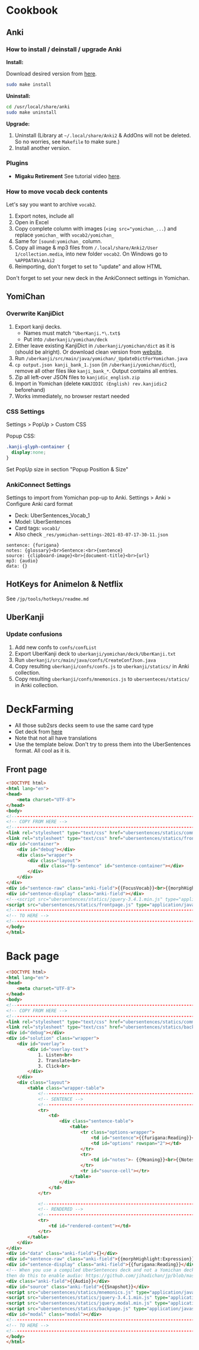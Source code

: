 # Cookbook



## Anki



### How to install / deinstall / upgrade Anki

**Install:**

Download desired version from [here](https://apps.ankiweb.net/).

```bash
sudo make install
```

**Uninstall:**

```bash
cd /usr/local/share/anki
sudo make uninstall
```

**Upgrade:**

1. Uninstall (Library at `~/.local/share/Anki2` & AddOns will not be deleted. So no worries, see `Makefile` to make sure.)
2. Install another version.



### Plugins

- **Migaku Retirement**
  See tutorial video [here](https://www.migaku.io/tools-guides/migaku-retirement/guide/#setting-a-retiring-interval). 



### How to move vocab deck contents

Let's say you want to archive `vocab2`.

1. Export notes, include all
2. Open in Excel
3. Copy complete column with images (`<img src="yomichan_...`) and replace `yomichan_` with `vocab2/yomichan_`
4. Same for `[sound:yomichan_` column.
5. Copy all image & mp3 files from `/.local/share/Anki2/User 1/collection.media`, into new folder `vocab2`. On Windows go to `%APPDATA%\Anki2`
6. Reimporting, don't forget to set to "update" and allow HTML

Don't forget to set your new deck in the AnkiConnect settings in Yomichan.



## YomiChan



### Overwrite KanjiDict

1. Export kanji decks. 
   - Names must match `^UberKanji.*\.txt$`
   - Put into `/uberkanji/yomichan/deck`
2. Either leave existing KanjiDict in `/uberkanji/yomichan/dict` as it is (should be alright). Or download clean version from [website](https://foosoft.net/projects/yomichan/).
3. Run `/uberkanji/src/main/java/yomichan/_UpdateDictForYomichan.java`
4. `cp output.json kanji_bank_1.json` (in `/uberkanji/yomichan/dict`), remove all other files like `kanji_bank_*`. Output contains all entries.
5. Zip all left-over JSON files to `kanjidic_english.zip`
6. Import in Yomichan (delete `KANJIDIC (English) rev.kanjidic2` beforehand)
7. Works immediately, no browser restart needed



### CSS Settings

Settings > PopUp > Custom CSS

Popup CSS:

```css
.kanji-glyph-container {
  display:none;
}
```

Set PopUp size in section "Popup Position & Size"



### AnkiConnect Settings

Settings to import from Yomichan pop-up to Anki. Settings > Anki > Configure Anki card format

- Deck: UberSentences_Vocab_1
- Model: UberSentences
- Card tags: `vocab1/`
- Also check `_res/yomichan-settings-2021-03-07-17-30-11.json`

```
sentence: {furigana}
notes: {glossary}<br>Sentence:<br>{sentence}
source: {clipboard-image}<br>{document-title}<br>{url}
mp3: {audio}
data: {}
```



## HotKeys for Animelon & Netflix

See `/jp/tools/hotkeys/readme.md`



## UberKanji

### Update confusions

1. Add new confs to `confs/confList`
2. Export UberKanji deck to `uberkanji/yomichan/deck/UberKanji.txt`
3. Run `uberkanji/src/main/java/confs/CreateConfJson.java`
4. Copy resulting `uberkanji/confs/confs.js` to `uberkanji/statics/` in Anki collection.
5. Copy resulting `uberkanji/confs/mnemonics.js` to `ubersenteces/statics/` in Anki collection.





# DeckFarming

- All those sub2srs decks seem to use the same card type
- Get deck from [here](https://www.mediafire.com/folder/p17g5uk4phb41/User_Uploaded_Anki_Decks)
- Note that not all have translations
- Use the template below. Don't try to press them into the UberSentences format. All cool as it is.

## Front page

```html
<!DOCTYPE html>
<html lang="en">
<head>
    <meta charset="UTF-8">
</head>
<body>
<!--------------------------------------------------------------------------->
<!-- COPY FROM HERE -->
<!--------------------------------------------------------------------------->
<link rel="stylesheet" type="text/css" href="ubersentences/statics/commons.css">
<link rel="stylesheet" type="text/css" href="ubersentences/statics/frontpage-style.css">
<div id="container">
    <div id="debug"></div>
    <div class="wrapper">
        <div class="layout">
            <div class="fp-sentence" id="sentence-container"></div>
        </div>
    </div>
</div>
<div id="sentence-raw" class="anki-field">{{FocusVocab}}<br>{{morphHighlight:Expression}}</div>
<div id="sentence-display" class="anki-field"></div>
<!--<script src="ubersentences/statics/jquery-3.4.1.min.js" type="application/javascript"></script>-->
<script src="ubersentences/statics/frontpage.js" type="application/javascript" charset="UTF-8"></script>
<!--------------------------------------------------------------------------->
<!-- TO HERE -->
<!--------------------------------------------------------------------------->
</body>
</html>
```

# Back page

```html
<!DOCTYPE html>
<html lang="en">
<head>
    <meta charset="UTF-8">
</head>
<body>
<!--------------------------------------------------------------------------->
<!-- COPY FROM HERE -->
<!--------------------------------------------------------------------------->
<link rel="stylesheet" type="text/css" href="ubersentences/statics/commons.css">
<link rel="stylesheet" type="text/css" href="ubersentences/statics/backpage-style.css">
<div id="debug"></div>
<div id="solution" class="wrapper">
    <div id="overlay">
        <div id="overlay-text">
            1. Listen<br>
            2. Translate<br>
            3. Click<br>
        </div>
    </div>
    <div class="layout">
        <table class="wrapper-table">
            <!--------------------------------------------------------------------------->
            <!-- SENTENCE -->
            <!--------------------------------------------------------------------------->
            <tr>
                <td>
                    <div class="sentence-table">
                        <table>
                            <tr class="options-wrapper">
                                <td id="sentence">{{furigana:Reading}}</td>
                                <td id="options" rowspan="2"></td>
                            </tr>
                            <tr>
                                <td id="notes">- {{Meaning}}<br>{{Notes}}</td>
                            </tr>
                            <tr id="source-cell"></tr>
                        </table>
                    </div>
                </td>
            </tr>

            <!--------------------------------------------------------------------------->
            <!-- RENDERED -->
            <!--------------------------------------------------------------------------->
            <tr>
                <td id="rendered-content"></td>
            </tr>
        </table>
    </div>
</div>
<div id="data" class="anki-field">{}</div>
<div id="sentence-raw" class="anki-field">{{morphHighlight:Expression}}</div>
<div id="sentence-display" class="anki-field">{{furigana:Reading}}</div>
<!-- When you use a compiled UberSentences deck and not a Yomichan deck,
then do this to enable audio: https://github.com/jihadichan/jp/blob/master/ubersentences/docs/audio.md -->
<div class="anki-field">{{Audio}}</div>
<div id="source" class="anki-field">{{Snapshot}}</div>
<script src="ubersentences/statics/mnemonics.js" type="application/javascript"></script>
<script src="ubersentences/statics/jquery-3.4.1.min.js" type="application/javascript"></script>
<script src="ubersentences/statics/jquery.modal.min.js" type="application/javascript" charset="UTF-8"></script>
<script src="ubersentences/statics/backpage.js" type="application/javascript" charset="UTF-8"></script>
<div id="modal" class="modal"></div>
<!--------------------------------------------------------------------------->
<!-- TO HERE -->
<!--------------------------------------------------------------------------->
</body>
</html>
```


